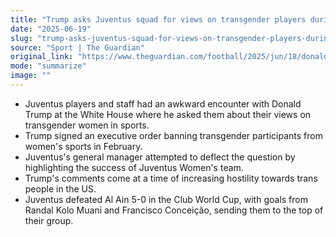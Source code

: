 ```yaml
---
title: "Trump asks Juventus squad for views on transgender players during awkward White House visit"
date: "2025-06-19"
slug: "trump-asks-juventus-squad-for-views-on-transgender-players-during-awkward-white-house-visit"
source: "Sport | The Guardian"
original_link: "https://www.theguardian.com/football/2025/jun/18/donald-trump-juventus-transgender-players-club-world-cup"
mode: "summarize"
image: ""
---
```


- Juventus players and staff had an awkward encounter with Donald Trump at the White House where he asked them about their views on transgender women in sports.
- Trump signed an executive order banning transgender participants from women's sports in February.
- Juventus's general manager attempted to deflect the question by highlighting the success of Juventus Women's team.
- Trump's comments come at a time of increasing hostility towards trans people in the US.
- Juventus defeated Al Ain 5-0 in the Club World Cup, with goals from Randal Kolo Muani and Francisco Conceição, sending them to the top of their group.